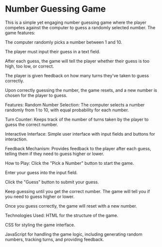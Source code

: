 # Number Guessing Game
This is a simple yet engaging number guessing game where the player competes against the computer to guess a randomly selected number. The game features:

The computer randomly picks a number between 1 and 10.

The player must input their guess in a text field.

After each guess, the game will tell the player whether their guess is too high, too low, or correct.

The player is given feedback on how many turns they've taken to guess correctly.

Upon correctly guessing the number, the game resets, and a new number is chosen for the player to guess.

Features:
Random Number Selection: The computer selects a number randomly from 1 to 10, with equal probability for each number.

Turn Counter: Keeps track of the number of turns taken by the player to guess the correct number.

Interactive Interface: Simple user interface with input fields and buttons for interaction.

Feedback Mechanism: Provides feedback to the player after each guess, telling them if they need to guess higher or lower.

How to Play:
Click the "Pick a Number" button to start the game.

Enter your guess into the input field.

Click the "Guess" button to submit your guess.

Keep guessing until you get the correct number. The game will tell you if you need to guess higher or lower.

Once you guess correctly, the game will reset with a new number.

Technologies Used:
HTML for the structure of the game.

CSS for styling the game interface.

JavaScript for handling the game logic, including generating random numbers, tracking turns, and providing feedback.
